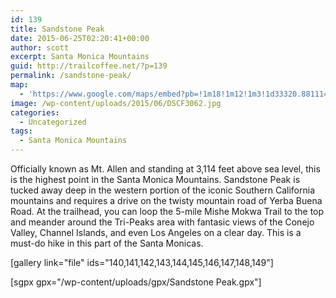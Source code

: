 ```yaml
---
id: 139
title: Sandstone Peak
date: 2015-06-25T02:20:41+00:00
author: scott
excerpt: Santa Monica Mountains
guid: http://trailcoffee.net/?p=139
permalink: /sandstone-peak/
map:
  - 'https://www.google.com/maps/embed?pb=!1m18!1m12!1m3!1d33320.88111427199!2d-118.94414438397106!3d34.11159625812859!2m3!1f0!2f0!3f0!3m2!1i1024!2i768!4f13.1!3m3!1m2!1s0x80e83b92592187f1%3A0xd4455f19e188b390!2sSandstone+Peak+Trailhead!5e1!3m2!1sen!2sus!4v1488760249990'
image: /wp-content/uploads/2015/06/DSCF3062.jpg
categories:
  - Uncategorized
tags:
  - Santa Monica Mountains
---
```

Officially known as Mt. Allen and standing at 3,114 feet above sea level, this is the highest point in the Santa Monica Mountains. Sandstone Peak is tucked away deep in the western portion of the iconic Southern California mountains and requires a drive on the twisty mountain road of Yerba Buena Road. At the trailhead, you can loop the 5-mile Mishe Mokwa Trail to the top and meander around the Tri-Peaks area with fantasic views of the Conejo Valley, Channel Islands, and even Los Angeles on a clear day. This is a must-do hike in this part of the Santa Monicas.

[gallery link="file" ids="140,141,142,143,144,145,146,147,148,149"]

[sgpx gpx="/wp-content/uploads/gpx/Sandstone Peak.gpx"]